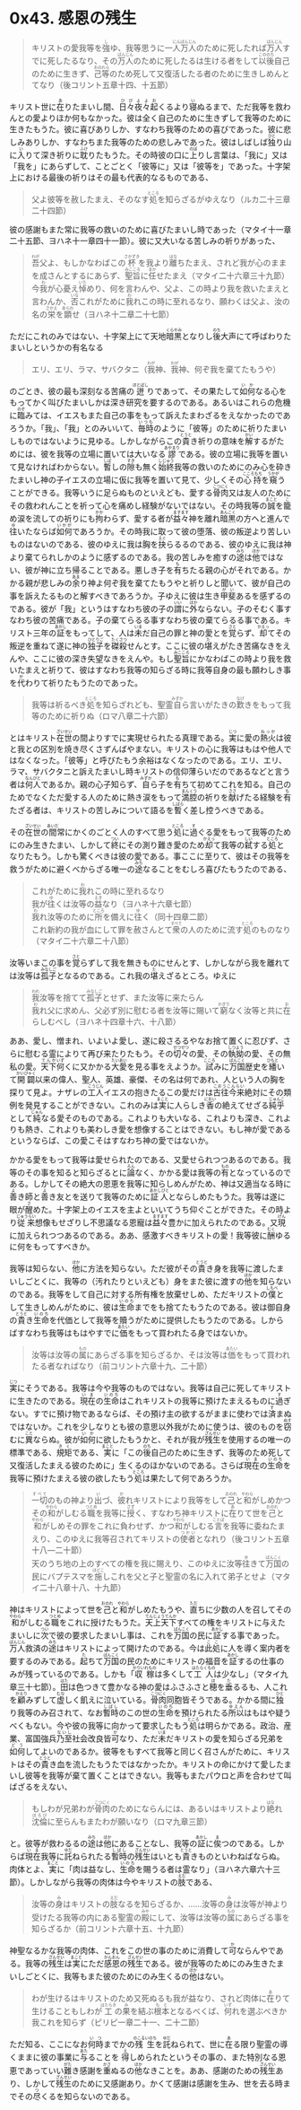 # 0x43. 感恩の残生

<article>
<section>
<blockquote>
キリストの愛我等を<ruby><rb>強</rb><rp>（</rp><rt>し</rt><rp>）</rp></ruby>ゆ、我等思うに一<ruby><rb>人</rb><rp>（</rp><rt>にん</rt><rp>）</rp></ruby><ruby><rb>万人</rb><rp>（</rp><rt>ばんじん</rt><rp>）</rp></ruby>のために死したれば<ruby><rb>万人</rb><rp>（</rp><rt>ばんじん</rt><rp>）</rp></ruby>すでに死したるなり、その<ruby><rb>万人</rb><rp>（</rp><rt>ばんじん</rt><rp>）</rp></ruby>のために死したるは生ける者をして<ruby><rb>以後</rb><rp>（</rp><rt>こののち</rt><rp>）</rp></ruby>自己のために生きず、<ruby><rb>己等</rb><rp>（</rp><rt>おのれら</rt><rp>）</rp></ruby>のため死して又復活したる者のために生きしめんとてなり（後コリント五章十四、十五節）
</blockquote>

<p class="paragraph">キリスト世に<ruby><rb>在</rb><rp>（</rp><rt>あ</rt><rp>）</rp></ruby>りたまいし間、<ruby><rb>日々夜々</rb><rp>（</rp><rt>ひびよよ</rt><rp>）</rp></ruby><ruby><rb>起</rb><rp>（</rp><rt>お</rt><rp>）</rp></ruby>くるより<ruby><rb>寝</rb><rp>（</rp><rt>い</rt><rp>）</rp></ruby>ぬるまで、ただ我等を救わんとの愛よりほか何もなかった。彼は全く自己のために生きずして我等のために生きたもうた。彼に喜びありしか、すなわち我等のための喜びであった。彼に悲しみありしか、すなわちまた我等のための悲しみであった。彼はしばしば<ruby><rb>独</rb><rp>（</rp><rt>ひと</rt><rp>）</rp></ruby>り山に<ruby><rb>入</rb><rp>（</rp><rt>い</rt><rp>）</rp></ruby>りて深き祈りに<ruby><rb>耽</rb><rp>（</rp><rt>ふけ</rt><rp>）</rp></ruby>りたもうた。その時彼の口に<ruby><rb>上</rb><rp>（</rp><rt>のぼ</rt><rp>）</rp></ruby>りし言葉は、「我に」又は「我を」にあらずして、ことごとく「彼等に」又は「彼等を」であった。十字架上における最後の祈りはその最も代表的なるものである、</p>

<blockquote>
父よ彼等を赦したまえ、そのなす<ruby><rb>処</rb><rp>（</rp><rt>ところ</rt><rp>）</rp></ruby>を知らざるがゆえなり（ルカ二十三章二十四節）
</blockquote>

<p>彼の感謝もまた常に我等の救いのために喜びたまいし時であった（マタイ十一章二十五節、ヨハネ十一章四十一節）。彼に又大いなる苦しみの祈りがあった、</p>

<blockquote>
<ruby><rb>吾</rb><rp>（</rp><rt>わが</rt><rp>）</rp></ruby>父よ、もしかなわばこの<ruby><rb>杯</rb><rp>（</rp><rt>さかずき</rt><rp>）</rp></ruby>を我より<ruby><rb>離</rb><rp>（</rp><rt>はな</rt><rp>）</rp></ruby>ちたまえ、されど我が心のままを成さんとするにあらず、<ruby><rb>聖旨</rb><rp>（</rp><rt>みこころ</rt><rp>）</rp></ruby>に<ruby><rb>任</rb><rp>（</rp><rt>まか</rt><rp>）</rp></ruby>せたまえ（マタイ二十六章三十九節）<br>
今<ruby><rb>我</rb><rp>（</rp><rt>わ</rt><rp>）</rp></ruby>が心憂え<ruby><rb>悼</rb><rp>（</rp><rt>いた</rt><rp>）</rp></ruby>めり、何を言わんや、父よ、この時より我を救いたまえと言わんか、<ruby><rb>否</rb><rp>（</rp><rt>いな</rt><rp>）</rp></ruby>これがために<ruby><rb>我</rb><rp>（</rp><rt>わ</rt><rp>）</rp></ruby>れこの時に至れるなり、願わくは父よ、汝の名の<ruby><rb>栄</rb><rp>（</rp><rt>さかえ</rt><rp>）</rp></ruby>を<ruby><rb>顕</rb><rp>（</rp><rt>あらわ</rt><rp>）</rp></ruby>せ（ヨハネ十二章二十七節）
</blockquote>

<p>ただにこれのみではない、十字架上にて天地<ruby><rb>暗黒</rb><rp>（</rp><rt>くらやみ</rt><rp>）</rp></ruby>となりし<ruby><rb>後</rb><rp>（</rp><rt>のち</rt><rp>）</rp></ruby>大声にて呼ばわりたまいしというかの有名なる</p>

<blockquote>
エリ、エリ、ラマ、サバクタニ（<ruby><rb>我</rb><rp>（</rp><rt>わが</rt><rp>）</rp></ruby>神、<ruby><rb>我</rb><rp>（</rp><rt>わが</rt><rp>）</rp></ruby>神、何ぞ我を棄てたもうや）
</blockquote>


<p>のごとき、彼の最も深刻なる苦痛の<ruby><rb>迸</rb><rp>（</rp><rt>ほとばし</rt><rp>）</rp></ruby>りであって、その果たして<ruby><rb>如何</rb><rp>（</rp><rt>いか</rt><rp>）</rp></ruby>なる心をもってかく叫びたまいしかは深き研究を要するのである。あるいはこれらの危機に<ruby><rb>臨</rb><rp>（</rp><rt>のぞ</rt><rp>）</rp></ruby>みては、イエスもまた自己の事をもって訴えたまわざるをえなかったのであろうか。「我」、「我」とのみいいて、<ruby><rb>毎時</rb><rp>（</rp><rt>いつも</rt><rp>）</rp></ruby>のように「彼等」のために祈りたまいしものではないように見ゆる。しかしながらこの<ruby><rb>貴</rb><rp>（</rp><rt>とうと</rt><rp>）</rp></ruby>き祈りの意味を<ruby><rb>解</rb><rp>（</rp><rt>かい</rt><rp>）</rp></ruby>するがためには、彼を我等の立場に置いては大いなる<ruby><rb>謬</rb><rp>（</rp><rt>あやまり</rt><rp>）</rp></ruby>である。彼の立場に我等を置いて見なければわからない。<ruby><rb>暫</rb><rp>（</rp><rt>しば</rt><rp>）</rp></ruby>しの<ruby><rb>隙</rb><rp>（</rp><rt>すき</rt><rp>）</rp></ruby>も無く<ruby><rb>始終</rb><rp>（</rp><rt>しじゅう</rt><rp>）</rp></ruby>我等の救いのためにのみ心を砕きたまいし神の子イエスの立場に仮に我等を置いて見て、少しくその<ruby><rb>心持</rb><rp>（</rp><rt>こころもち</rt><rp>）</rp></ruby>を<ruby><rb>窺</rb><rp>（</rp><rt>うかが</rt><rp>）</rp></ruby>うことができる。我等いうに足らぬものといえども、愛する<ruby><rb>骨肉</rb><rp>（</rp><rt>こつにく</rt><rp>）</rp></ruby>又は友人のためにその救われんことを祈って心を痛めし経験がないではない。その時我等の<ruby><rb>誠</rb><rp>（</rp><rt>まこと</rt><rp>）</rp></ruby>を<ruby><rb>籠</rb><rp>（</rp><rt>こ</rt><rp>）</rp></ruby>め涙を流しての祈りにも<ruby><rb>拘</rb><rp>（</rp><rt>かか</rt><rp>）</rp></ruby>わらず、愛する者が<ruby><rb>益々</rb><rp>（</rp><rt>ますます</rt><rp>）</rp></ruby>神を離れ<ruby><rb>暗黒</rb><rp>（</rp><rt>あんこく</rt><rp>）</rp></ruby>の方へと進んで<ruby><rb>往</rb><rp>（</rp><rt>ゆ</rt><rp>）</rp></ruby>いたならば<ruby><rb>如何</rb><rp>（</rp><rt>いかが</rt><rp>）</rp></ruby>であろうか。その時我に取って彼の堕落、彼の叛逆より苦しいものはないのである、彼のゆえに我は胸を<ruby><rb>抉</rb><rp>（</rp><rt>えぐ</rt><rp>）</rp></ruby>らるるのである、彼のゆえに我は神より棄てられしかのように感ずるのである。我の苦しみを癒すの<ruby><rb>途</rb><rp>（</rp><rt>みち</rt><rp>）</rp></ruby>は<ruby><rb>他</rb><rp>（</rp><rt>ほか</rt><rp>）</rp></ruby>ではない、彼が神に立ち帰ることである。悪しき子を<ruby><rb>有</rb><rp>（</rp><rt>も</rt><rp>）</rp></ruby>ちたる親の心がそれである。かかる親が悲しみの<ruby><rb>余</rb><rp>（</rp><rt>あま</rt><rp>）</rp></ruby>り神よ何ぞ我を棄てたもうやと祈りしと聞いて、彼が自己の事を訴えたるものと解すべきであろうか。子ゆえに彼は生き<ruby><rb>甲斐</rb><rp>（</rp><rt>がい</rt><rp>）</rp></ruby>あるを感ずるのである。彼が「我」というはすなわち彼の子の<ruby><rb>謂</rb><rp>（</rp><rt>いい</rt><rp>）</rp></ruby>に<ruby><rb>外</rb><rp>（</rp><rt>ほか</rt><rp>）</rp></ruby>ならない。子のそむく事すなわち彼の苦痛である。子の棄てらるる事すなわち彼の棄てらるる事である。キリスト三年の<ruby><rb>証</rb><rp>（</rp><rt>あかし</rt><rp>）</rp></ruby>をもってして、人は<ruby><rb>未</rb><rp>（</rp><rt>いま</rt><rp>）</rp></ruby>だ自己の罪と神の愛とを<ruby><rb>覚</rb><rp>（</rp><rt>さと</rt><rp>）</rp></ruby>らず、<ruby><rb>却</rb><rp>（</rp><rt>かえっ</rt><rp>）</rp></ruby>てその叛逆を重ねて遂に神の<ruby><rb>独子</rb><rp>（</rp><rt>ひとりご</rt><rp>）</rp></ruby>を<ruby><rb>磔殺</rb><rp>（</rp><rt>たくさつ</rt><rp>）</rp></ruby>せんとす。ここに彼の<ruby><rb>堪</rb><rp>（</rp><rt>た</rt><rp>）</rp></ruby>えがたき苦痛なきをえんや、ここに彼の深き失望なきをえんや。もし<ruby><rb>聖旨</rb><rp>（</rp><rt>みこころ</rt><rp>）</rp></ruby>にかなわばこの時より我を救いたまえと祈りて、彼はすなわち我等の知らざる時に我等自身の最も願わしき事を<ruby><rb>代</rb><rp>（</rp><rt>か</rt><rp>）</rp></ruby>わりて祈りたもうたのであった。</p>

<blockquote>
我等は祈るべき<ruby><rb>処</rb><rp>（</rp><rt>ところ</rt><rp>）</rp></ruby>を知らざれども、聖霊<ruby><rb>自</rb><rp>（</rp><rt>みずか</rt><rp>）</rp></ruby>ら言いがたきの<ruby><rb>歎</rb><rp>（</rp><rt>なげ</rt><rp>）</rp></ruby>きをもって我等のために祈りぬ（ロマ八章二十六節）
</blockquote>

<p>とはキリスト<ruby><rb>在世</rb><rp>（</rp><rt>ざいせい</rt><rp>）</rp></ruby>の間よりすでに実現せられたる真理である。<ruby><rb>実</rb><rp>（</rp><rt>じつ</rt><rp>）</rp></ruby>に愛の<ruby><rb>熱火</rb><rp>（</rp><rt>ねっか</rt><rp>）</rp></ruby>は彼と我との区別を焼き尽くさずんばやまない。キリストの心に我等はもはや他人ではなくなった。「彼等」と呼びたもう余裕はなくなったのである。エリ、エリ、ラマ、サバクタニと訴えたまいし時キリストの信仰薄らいだのであるなどと言う者は<ruby><rb>何人</rb><rp>（</rp><rt>なんびと</rt><rp>）</rp></ruby>であるか。親の心子知らず、<ruby><rb>自</rb><rp>（</rp><rt>みずか</rt><rp>）</rp></ruby>ら子を<ruby><rb>有</rb><rp>（</rp><rt>も</rt><rp>）</rp></ruby>ちて初めてこれを知る。自己のためでなくただ愛する人のために熱き涙をもって<ruby><rb>満腔</rb><rp>（</rp><rt>まんくう</rt><rp>）</rp></ruby>の祈りを<ruby><rb>献</rb><rp>（</rp><rt>ささ</rt><rp>）</rp></ruby>げたる経験を<ruby><rb>有</rb><rp>（</rp><rt>も</rt><rp>）</rp></ruby>たざる者は、キリストの苦しみについて語るを<ruby><rb>暫</rb><rp>（</rp><rt>しばら</rt><rp>）</rp></ruby>く差し控うべきである。</p>

<p class="paragraph">その<ruby><rb>在世</rb><rp>（</rp><rt>ざいせい</rt><rp>）</rp></ruby>の<ruby><rb>間</rb><rp>（</rp><rt>あいだ</rt><rp>）</rp></ruby>常にかくのごとく人のすべて思う<ruby><rb>処</rb><rp>（</rp><rt>ところ</rt><rp>）</rp></ruby>に<ruby><rb>過</rb><rp>（</rp><rt>す</rt><rp>）</rp></ruby>ぐる愛をもって我等のためにのみ生きたまい、しかして<ruby><rb>終</rb><rp>（</rp><rt>つい</rt><rp>）</rp></ruby>にその測り難き愛のため<ruby><rb>却</rb><rp>（</rp><rt>かえっ</rt><rp>）</rp></ruby>て我等の<ruby><rb>弑</rb><rp>（</rp><rt>しい</rt><rp>）</rp></ruby>する<ruby><rb>処</rb><rp>（</rp><rt>ところ</rt><rp>）</rp></ruby>となりたもう。しかも驚くべきは彼の愛である。事ここに至りて、彼はその我等を救うがために避くべからざる唯一の<ruby><rb>途</rb><rp>（</rp><rt>みち</rt><rp>）</rp></ruby>なることをむしろ喜びたもうたのである、</p>

<blockquote>
これがために<ruby><rb>我</rb><rp>（</rp><rt>わ</rt><rp>）</rp></ruby>れこの時に至れるなり<br>
我が<ruby><rb>往</rb><rp>（</rp><rt>ゆ</rt><rp>）</rp></ruby>くは汝等の<ruby><rb>益</rb><rp>（</rp><rt>えき</rt><rp>）</rp></ruby>なり（ヨハネ十六章七節）<br>
<ruby><rb>我</rb><rp>（</rp><rt>わ</rt><rp>）</rp></ruby>れ汝等のために<ruby><rb>所</rb><rp>（</rp><rt>ところ</rt><rp>）</rp></ruby>を備えに<ruby><rb>往</rb><rp>（</rp><rt>ゆ</rt><rp>）</rp></ruby>く（同十四章二節）<br>
これ新約の我が血にして罪を赦さんとて<ruby><rb>衆</rb><rp>（</rp><rt>すべて</rt><rp>）</rp></ruby>の人のために流す<ruby><rb>処</rb><rp>（</rp><rt>ところ</rt><rp>）</rp></ruby>のものなり（マタイ二十六章二十八節）
</blockquote>

<p>汝等いまこの事を<ruby><rb>覚</rb><rp>（</rp><rt>さと</rt><rp>）</rp></ruby>らずして我を無きものにせんとす、しかしながら我を離れては汝等は<ruby><rb>孤子</rb><rp>（</rp><rt>みなしご</rt><rp>）</rp></ruby>となるのである。これ我の<ruby><rb>堪</rb><rp>（</rp><rt>た</rt><rp>）</rp></ruby>えざるところ。ゆえに</p>

<blockquote>
<ruby><rb>我</rb><rp>（</rp><rt>われ</rt><rp>）</rp></ruby>汝等を捨てて<ruby><rb>孤子</rb><rp>（</rp><rt>みなしご</rt><rp>）</rp></ruby>とせず、また汝等に来たらん<br>
<ruby><rb>我</rb><rp>（</rp><rt>わ</rt><rp>）</rp></ruby>れ父に求めん、父必ず別に慰むる者を汝等に賜いて<ruby><rb>窮</rb><rp>（</rp><rt>かぎり</rt><rp>）</rp></ruby>なく汝等と共に<ruby><rb>在</rb><rp>（</rp><rt>お</rt><rp>）</rp></ruby>らしむべし（ヨハネ十四章十六、十八節）
</blockquote>

<p>ああ、愛し、憎まれ、いよいよ愛し、遂に殺さるるやなお捨て置くに忍びず、さらに慰むる霊によりて再び来たりたもう。その<ruby><rb>切々</rb><rp>（</rp><rt>せつせつ</rt><rp>）</rp></ruby>の愛、その<ruby><rb>執拗</rb><rp>（</rp><rt>しつよう</rt><rp>）</rp></ruby>の愛、その無私の愛。<ruby><rb>天下</rb><rp>（</rp><rt>てんか</rt><rp>）</rp></ruby><ruby><rb>何</rb><rp>（</rp><rt>いず</rt><rp>）</rp></ruby>くに又かかる<ruby><rb>大愛</rb><rp>（</rp><rt>たいあい</rt><rp>）</rp></ruby>を見る事をえようか。<ruby><rb>試</rb><rp>（</rp><rt>こころ</rt><rp>）</rp></ruby>みに<ruby><rb>万国</rb><rp>（</rp><rt>ばんこく</rt><rp>）</rp></ruby>歴史を<ruby><rb>繙</rb><rp>（</rp><rt>ひもと</rt><rp>）</rp></ruby>いて<ruby><rb>開闢</rb><rp>（</rp><rt>かいびゃく</rt><rp>）</rp></ruby>以来の偉人、聖人、英雄、豪傑、その名は何であれ、人という人の胸を探りて見よ。ナザレの<ruby><rb>工人</rb><rp>（</rp><rt>こうじん</rt><rp>）</rp></ruby>イエスの抱きたるこの愛だけは<ruby><rb>古往今来</rb><rp>（</rp><rt>こおうこんらい</rt><rp>）</rp></ruby>絶対にその類例を発見することができない。これのみは<ruby><rb>実</rb><rp>（</rp><rt>まこと</rt><rp>）</rp></ruby>に人らしき<ruby><rb>香</rb><rp>（</rp><rt>におい</rt><rp>）</rp></ruby>の絶えてせざる<ruby><rb>純乎</rb><rp>（</rp><rt>じゅんこ</rt><rp>）</rp></ruby>として<ruby><rb>純</rb><rp>（</rp><rt>じゅん</rt><rp>）</rp></ruby>なる愛そのものである。これよりも大いなる、これよりも深き、これよりも熱き、これよりも美わしき愛を想像することはできない。もし神が愛であるというならば、この愛こそはすなわち神の愛ではないか。</p>

<p class="paragraph">かかる愛をもって我等は愛せられたのである、又愛せられつつあるのである。我等のその事を知ると知らざるとに<ruby><rb>論</rb><rp>（</rp><rt>ろん</rt><rp>）</rp></ruby>なく、かかる愛は我等の<ruby><rb>有</rb><rp>（</rp><rt>もの</rt><rp>）</rp></ruby>となっているのである。しかしてその絶大の恩恵を我等に知らしめんがため、神は又適当なる時に<ruby><rb>善</rb><rp>（</rp><rt>よ</rt><rp>）</rp></ruby>き師と<ruby><rb>善</rb><rp>（</rp><rt>よ</rt><rp>）</rp></ruby>き友とを送りて我等のために<ruby><rb>証人</rb><rp>（</rp><rt>あかしびと</rt><rp>）</rp></ruby>とならしめたもうた。我等は遂に眼が<ruby><rb>醒</rb><rp>（</rp><rt>さ</rt><rp>）</rp></ruby>めた。十字架上のイエスを主よといいてうち仰ぐことができた。その時より<ruby><rb>従来</rb><rp>（</rp><rt>じゅうらい</rt><rp>）</rp></ruby>想像もせざりし不思議なる恩寵は<ruby><rb>益々</rb><rp>（</rp><rt>ますます</rt><rp>）</rp></ruby>豊かに加えられたのである。又<ruby><rb>現</rb><rp>（</rp><rt>げん</rt><rp>）</rp></ruby>に加えられつつあるのである。ああ、感激すべきキリストの愛！我等彼に<ruby><rb>酬</rb><rp>（</rp><rt>むく</rt><rp>）</rp></ruby>ゆるに何をもってすべきか。</p>

<p class="paragraph">我等は知らない、<ruby><rb>他</rb><rp>（</rp><rt>ほか</rt><rp>）</rp></ruby>に方法を知らない。ただ彼がその<ruby><rb>貴</rb><rp>（</rp><rt>とうと</rt><rp>）</rp></ruby>き身を我等に渡したまいしごとくに、我等の（汚れたりといえども）身をまた彼に渡すの<ruby><rb>他</rb><rp>（</rp><rt>ほか</rt><rp>）</rp></ruby>を知らないのである。我等をして自己に対する所有権を放棄せしめ、ただキリストの<ruby><rb>僕</rb><rp>（</rp><rt>しもべ</rt><rp>）</rp></ruby>として生きしめんがために、彼は<ruby><rb>生命</rb><rp>（</rp><rt>いのち</rt><rp>）</rp></ruby>までをも捨てたもうたのである。彼は御自身の<ruby><rb>貴</rb><rp>（</rp><rt>とうと</rt><rp>）</rp></ruby>き<ruby><rb>生命</rb><rp>（</rp><rt>いのち</rt><rp>）</rp></ruby>を代価として我等を贖うがために提供したもうたのである。しからばすなわち我等はもはやすでに<ruby><rb>価</rb><rp>（</rp><rt>あたい</rt><rp>）</rp></ruby>をもって買われたる身ではないか。</p>

<blockquote>
汝等は汝等の<ruby><rb>属</rb><rp>（</rp><rt>もの</rt><rp>）</rp></ruby>にあらざる事を知らざるか、そは汝等は<ruby><rb>価</rb><rp>（</rp><rt>あたい</rt><rp>）</rp></ruby>をもって買われたる者なればなり（前コリント六章十九、二十節）
</blockquote>

<p><ruby><rb>実</rb><rp>（</rp><rt>じつ</rt><rp>）</rp></ruby>にそうである。我等は今や我等のものではない。我等は自己に死してキリストに生きたのである。<ruby><rb>現在</rb><rp>（</rp><rt>いま</rt><rp>）</rp></ruby>の<ruby><rb>生命</rb><rp>（</rp><rt>いのち</rt><rp>）</rp></ruby>はこれキリストの我等に預けたまえるものに<ruby><rb>過</rb><rp>（</rp><rt>す</rt><rp>）</rp></ruby>ぎない。すでに預け物であるならば、その預け主の欲するがままに使わでは<ruby><rb>済</rb><rp>（</rp><rt>す</rt><rp>）</rp></ruby>まぬではないか。これを少しなりとも彼の意思以外我がために使うは、彼のものを<ruby><rb>窃</rb><rp>（</rp><rt>ぬす</rt><rp>）</rp></ruby>むに<ruby><rb>異</rb><rp>（</rp><rt>こと</rt><rp>）</rp></ruby>ならぬ。彼が<ruby><rb>如何</rb><rp>（</rp><rt>いか</rt><rp>）</rp></ruby>に欲したもうかと、それが我が<ruby><rb>残生</rb><rp>（</rp><rt>ざんせい</rt><rp>）</rp></ruby>を使用するの唯一の標準である、<ruby><rb>規矩</rb><rp>（</rp><rt>きく</rt><rp>）</rp></ruby>である、<ruby><rb>実</rb><rp>（</rp><rt>まこと</rt><rp>）</rp></ruby>に「この<ruby><rb>後</rb><rp>（</rp><rt>のち</rt><rp>）</rp></ruby>自己のために生きず、我等のため死して又復活したまえる彼のために」生くるのほかないのである。さらば<ruby><rb>現在</rb><rp>（</rp><rt>いま</rt><rp>）</rp></ruby>の<ruby><rb>生命</rb><rp>（</rp><rt>いのち</rt><rp>）</rp></ruby>を我等に預けたまえる彼の欲したもう<ruby><rb>処</rb><rp>（</rp><rt>ところ</rt><rp>）</rp></ruby>は果たして何であろうか。</p>

<blockquote>
<ruby><rb>一切</rb><rp>（</rp><rt>すべて</rt><rp>）</rp></ruby>のもの神より<ruby><rb>出</rb><rp>（</rp><rt>い</rt><rp>）</rp></ruby>づ、<ruby><rb>彼</rb><rp>（</rp><rt>か</rt><rp>）</rp></ruby>れキリストにより我等をして<ruby><rb>己</rb><rp>（</rp><rt>おのれ</rt><rp>）</rp></ruby>と<ruby><rb>和</rb><rp>（</rp><rt>やわら</rt><rp>）</rp></ruby>がしめかつその<ruby><rb>和</rb><rp>（</rp><rt>やわら</rt><rp>）</rp></ruby>がしむる<ruby><rb>職</rb><rp>（</rp><rt>つとめ</rt><rp>）</rp></ruby>を我等に<ruby><rb>授</rb><rp>（</rp><rt>さず</rt><rp>）</rp></ruby>く、すなわち神キリストに<ruby><rb>在</rb><rp>（</rp><rt>あ</rt><rp>）</rp></ruby>りて世を<ruby><rb>己</rb><rp>（</rp><rt>おのれ</rt><rp>）</rp></ruby>と<ruby><rb>和</rb><rp>（</rp><rt>やわら</rt><rp>）</rp></ruby>がしめその罪をこれに負わせず、かつ<ruby><rb>和</rb><rp>（</rp><rt>やわら</rt><rp>）</rp></ruby>がしむる<ruby><rb>言</rb><rp>（</rp><rt>ことば</rt><rp>）</rp></ruby>を我等に委ねたまえり、このゆえに我等召されてキリストの<ruby><rb>使者</rb><rp>（</rp><rt>つかい</rt><rp>）</rp></ruby>となれり（後コリント五章十八―二十節）<br>
天のうち地の上のすべての権を我に賜えり、このゆえに汝等<ruby><rb>往</rb><rp>（</rp><rt>ゆ</rt><rp>）</rp></ruby>きて<ruby><rb>万国</rb><rp>（</rp><rt>ばんこく</rt><rp>）</rp></ruby>の民にバプテスマを<ruby><rb>施</rb><rp>（</rp><rt>ほどこ</rt><rp>）</rp></ruby>しこれを父と子と聖霊の名に入れて弟子とせよ（マタイ二十八章十八、十九節）
</blockquote>

<p>神はキリストによって世を<ruby><rb>己</rb><rp>（</rp><rt>おのれ</rt><rp>）</rp></ruby>と<ruby><rb>和</rb><rp>（</rp><rt>やわら</rt><rp>）</rp></ruby>がしめたもうや、<ruby><rb>直</rb><rp>（</rp><rt>ただ</rt><rp>）</rp></ruby>ちに少数の人を召してその<ruby><rb>和</rb><rp>（</rp><rt>やわら</rt><rp>）</rp></ruby>がしむる<ruby><rb>職</rb><rp>（</rp><rt>つとめ</rt><rp>）</rp></ruby>をこれに授けたもうた。<ruby><rb>天上天下</rb><rp>（</rp><rt>てんじょうてんか</rt><rp>）</rp></ruby>すべての権をキリストに与えたまいしに<ruby><rb>次</rb><rp>（</rp><rt>つい</rt><rp>）</rp></ruby>で彼の要求したまいし事は、これを<ruby><rb>万国</rb><rp>（</rp><rt>ばんこく</rt><rp>）</rp></ruby>の民に<ruby><rb>証</rb><rp>（</rp><rt>あかし</rt><rp>）</rp></ruby>する事であった。<ruby><rb>万人</rb><rp>（</rp><rt>ばんじん</rt><rp>）</rp></ruby>救済の<ruby><rb>途</rb><rp>（</rp><rt>みち</rt><rp>）</rp></ruby>はキリストによって開けたのである。今は<ruby><rb>此処</rb><rp>（</rp><rt>ここ</rt><rp>）</rp></ruby>に人を導く案内者を要するのみである。<ruby><rb>起</rb><rp>（</rp><rt>た</rt><rp>）</rp></ruby>ちて<ruby><rb>万国</rb><rp>（</rp><rt>ばんこく</rt><rp>）</rp></ruby>の民のためにキリストの福音を<ruby><rb>証</rb><rp>（</rp><rt>あかし</rt><rp>）</rp></ruby>するの仕事のみが残っているのである。しかも「<ruby><rb>収稼</rb><rp>（</rp><rt>かりいれもの</rt><rp>）</rp></ruby>は多くして<ruby><rb>工人</rb><rp>（</rp><rt>はたらくもの</rt><rp>）</rp></ruby>は少なし」（マタイ九章三十七節）。<ruby><rb>田</rb><rp>（</rp><rt>はた</rt><rp>）</rp></ruby>は色つきて豊かなる神の愛はふさふさと<ruby><rb>穂</rb><rp>（</rp><rt>ほ</rt><rp>）</rp></ruby>を<ruby><rb>垂</rb><rp>（</rp><rt>た</rt><rp>）</rp></ruby>るるも、人これを<ruby><rb>顧</rb><rp>（</rp><rt>かえり</rt><rp>）</rp></ruby>みずして<ruby><rb>虚</rb><rp>（</rp><rt>むな</rt><rp>）</rp></ruby>しく飢えに泣いている。<ruby><rb>骨肉</rb><rp>（</rp><rt>こつにく</rt><rp>）</rp></ruby>同胞皆そうである。かかる間に<ruby><rb>独</rb><rp>（</rp><rt>ひと</rt><rp>）</rp></ruby>り我等のみ召されて、なお<ruby><rb>暫時</rb><rp>（</rp><rt>しばし</rt><rp>）</rp></ruby>のこの世の<ruby><rb>生命</rb><rp>（</rp><rt>いのち</rt><rp>）</rp></ruby>を預けられたる<ruby><rb>所以</rb><rp>（</rp><rt>ゆえん</rt><rp>）</rp></ruby>はもはや疑うべくもない。今や彼の我等に向かって要求したもう<ruby><rb>処</rb><rp>（</rp><rt>ところ</rt><rp>）</rp></ruby>は明らかである。政治、産業、富国強兵<ruby><rb>乃至</rb><rp>（</rp><rt>ないし</rt><rp>）</rp></ruby>社会改良皆<ruby><rb>可</rb><rp>（</rp><rt>か</rt><rp>）</rp></ruby>なり、ただ<ruby><rb>未</rb><rp>（</rp><rt>いま</rt><rp>）</rp></ruby>だキリストの愛を知らざる兄弟を<ruby><rb>如何</rb><rp>（</rp><rt>どう</rt><rp>）</rp></ruby>してよいのであるか。彼等をもすべて我等と同じく召さんがために、キリストはその<ruby><rb>貴</rb><rp>（</rp><rt>とうと</rt><rp>）</rp></ruby>き血を流したもうたではなかったか。キリストの命にかけて愛したまいし彼等を我等が棄て置くことはできない。我等もまたパウロと声を合わせて叫ばざるをえない、</p>

<blockquote>
もしわが兄弟わが<ruby><rb>骨肉</rb><rp>（</rp><rt>こつにく</rt><rp>）</rp></ruby>のためにならんには、あるいはキリストより<ruby><rb>絶</rb><rp>（</rp><rt>はな</rt><rp>）</rp></ruby>れ<ruby><rb>沈倫</rb><rp>（</rp><rt>ほろび</rt><rp>）</rp></ruby>に至らんもまたわが願いなり（ロマ九章三節）
</blockquote>

<p>と。彼等が救わるるの<ruby><rb>途</rb><rp>（</rp><rt>みち</rt><rp>）</rp></ruby>は<ruby><rb>他</rb><rp>（</rp><rt>ほか</rt><rp>）</rp></ruby>にあることなし、我等の<ruby><rb>証</rb><rp>（</rp><rt>あかし</rt><rp>）</rp></ruby>に<ruby><rb>俟</rb><rp>（</rp><rt>ま</rt><rp>）</rp></ruby>つのである。しからば<ruby><rb>現在</rb><rp>（</rp><rt>いま</rt><rp>）</rp></ruby>我等に<ruby><rb>託</rb><rp>（</rp><rt>ゆだ</rt><rp>）</rp></ruby>ねられたる<ruby><rb>暫時</rb><rp>（</rp><rt>しばし</rt><rp>）</rp></ruby>の<ruby><rb>残生</rb><rp>（</rp><rt>ざんせい</rt><rp>）</rp></ruby>はいとも<ruby><rb>貴</rb><rp>（</rp><rt>とうと</rt><rp>）</rp></ruby>きものといわねばならぬ。肉体とよ、<ruby><rb>実</rb><rp>（</rp><rt>まこと</rt><rp>）</rp></ruby>に「肉は益なし、<ruby><rb>生命</rb><rp>（</rp><rt>いのち</rt><rp>）</rp></ruby>を賜うる者は霊なり」（ヨハネ六章六十三節）。しかしながら我等の肉体は今やキリストの<ruby><rb>肢</rb><rp>（</rp><rt>えだ</rt><rp>）</rp></ruby>である、</p>

<blockquote>
汝等の<ruby><rb>身</rb><rp>（</rp><rt>み</rt><rp>）</rp></ruby>はキリストの<ruby><rb>肢</rb><rp>（</rp><rt>えだ</rt><rp>）</rp></ruby>なるを知らざるか、……汝等の<ruby><rb>身</rb><rp>（</rp><rt>み</rt><rp>）</rp></ruby>は汝等が神より受けたる我等の内にある聖霊の<ruby><rb>殿</rb><rp>（</rp><rt>みや</rt><rp>）</rp></ruby>にして、汝等は汝等の<ruby><rb>属</rb><rp>（</rp><rt>もの</rt><rp>）</rp></ruby>にあらざる事を知らざるか（前コリント六章十五、十九節）
</blockquote>

<p>神聖なるかな我等の肉体、これをこの世の事のために消費して<ruby><rb>可</rb><rp>（</rp><rt>か</rt><rp>）</rp></ruby>ならんやである。我等の<ruby><rb>残生</rb><rp>（</rp><rt>ざんせい</rt><rp>）</rp></ruby>は<ruby><rb>実</rb><rp>（</rp><rt>まこと</rt><rp>）</rp></ruby>にただ<ruby><rb>感恩</rb><rp>（</rp><rt>かんおん</rt><rp>）</rp></ruby>の<ruby><rb>残生</rb><rp>（</rp><rt>ざんせい</rt><rp>）</rp></ruby>である。彼が我等のためにのみ生きたまいしごとくに、我等もまた彼のためにのみ生くるの<ruby><rb>他</rb><rp>（</rp><rt>ほか</rt><rp>）</rp></ruby>はない。</p>

<blockquote>
わが生けるはキリストのため又死ぬるも我が益なり、されど肉体に<ruby><rb>在</rb><rp>（</rp><rt>あ</rt><rp>）</rp></ruby>りて生けることもしわが<ruby><rb>工</rb><rp>（</rp><rt>はたらき</rt><rp>）</rp></ruby>の<ruby><rb>果</rb><rp>（</rp><rt>み</rt><rp>）</rp></ruby>を結ぶ<ruby><rb>根本</rb><rp>（</rp><rt>もと</rt><rp>）</rp></ruby>となるべくば、<ruby><rb>何</rb><rp>（</rp><rt>いず</rt><rp>）</rp></ruby>れを選ぶべきか我これを知らず（ピリピ一章二十一、二十二節）
</blockquote>

<p>ただ知る、ここになお<ruby><rb>何時</rb><rp>（</rp><rt>いつ</rt><rp>）</rp></ruby>までかの<ruby><rb>残生</rb><rp>（</rp><rt>のこるいのち</rt><rp>）</rp></ruby>を<ruby><rb>託</rb><rp>（</rp><rt>ゆだ</rt><rp>）</rp></ruby>ねられて、世に<ruby><rb>在</rb><rp>（</rp><rt>あ</rt><rp>）</rp></ruby>る限り聖霊の導くままに彼の事業に<ruby><rb>与</rb><rp>（</rp><rt>あた</rt><rp>）</rp></ruby>ることを
<ruby><rb>得</rb><rp>（</rp><rt>え</rt><rp>）</rp></ruby>しめられたというその事の、また特別なる恩恵であっていい<ruby><rb>難</rb><rp>（</rp><rt>がた</rt><rp>）</rp></ruby>き感謝を<ruby><rb>重</rb><rp>（</rp><rt>かさ</rt><rp>）</rp></ruby>ぬるの<ruby><rb>他</rb><rp>（</rp><rt>ほか</rt><rp>）</rp></ruby>なきことを。ああ、感謝のための<ruby><rb>残生</rb><rp>（</rp><rt>ざんせい</rt><rp>）</rp></ruby>あり、しかして<ruby><rb>残生</rb><rp>（</rp><rt>ざんせい</rt><rp>）</rp></ruby>のために又感謝あり。かくて感謝は感謝を生み、世を去る時までその<ruby><rb>尽</rb><rp>（</rp><rt>つ</rt><rp>）</rp></ruby>くるを知らないのである。</p>
</section>
</article>